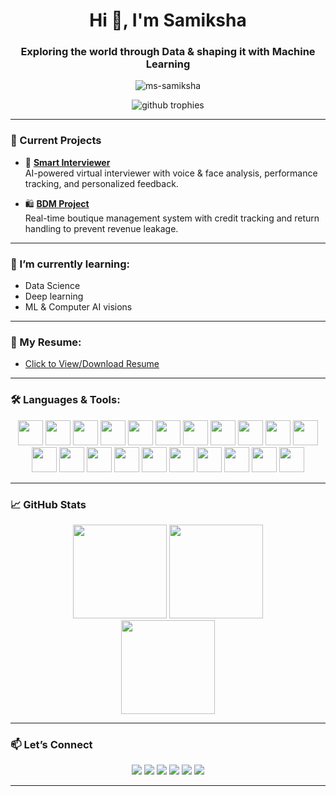 <h1 align="center">Hi 👋, I'm Samiksha</h1>
<h3 align="center">Exploring the world through Data & shaping it with Machine Learning</h3>

<p align="center">
  <img src="https://komarev.com/ghpvc/?username=ms-samiksha&label=Profile%20views&color=0e75b6&style=flat" alt="ms-samiksha" />
</p>

<p align="center">
  <img src="https://github-profile-trophy.vercel.app/?username=ms-samiksha&theme=dracula&margin-w=10&row=1&column=6" alt="github trophies" />
</p>

---

### 🔭 Current Projects

- 🤖 **[Smart Interviewer](https://github.com/ms-samiksha/smart-interviewer)**  
  AI-powered virtual interviewer with voice & face analysis, performance tracking, and personalized feedback.

- 🛍️ **[BDM Project](https://github.com/ms-samiksha/BDM_project)**  
  Real-time boutique management system with credit tracking and return handling to prevent revenue leakage.

---

### 🌱 I’m currently learning:

-  Data Science  
- Deep learning
- ML & Computer AI visions

---

### 📄 My Resume:

- [Click to View/Download Resume](https://github.com/ms-samiksha/ms-samiksha/raw/main/resumef.pdf)

---

### 🛠 Languages & Tools:

<p align="center">
  <img src="https://cdn.jsdelivr.net/gh/devicons/devicon/icons/python/python-original.svg" height="40" />
  <img src="https://cdn.jsdelivr.net/gh/devicons/devicon/icons/java/java-original.svg" height="40" />
  <img src="https://cdn.jsdelivr.net/gh/devicons/devicon/icons/javascript/javascript-original.svg" height="40" />
  <img src="https://cdn.jsdelivr.net/gh/devicons/devicon/icons/c/c-original.svg" height="40" />
  <img src="https://cdn.jsdelivr.net/gh/devicons/devicon/icons/csharp/csharp-original.svg" height="40" />
  <img src="https://cdn.jsdelivr.net/gh/devicons/devicon/icons/html5/html5-original.svg" height="40" />
  <img src="https://cdn.jsdelivr.net/gh/devicons/devicon/icons/css3/css3-original.svg" height="40" />
  <img src="https://cdn.jsdelivr.net/gh/devicons/devicon/icons/bootstrap/bootstrap-original.svg" height="40" />
  <img src="https://cdn.jsdelivr.net/gh/devicons/devicon/icons/tailwindcss/tailwindcss-plain.svg" height="40" />
  <img src="https://cdn.jsdelivr.net/gh/devicons/devicon/icons/react/react-original.svg" height="40" />
  <img src="https://cdn.jsdelivr.net/gh/devicons/devicon/icons/flask/flask-original.svg" height="40" />
  <img src="https://cdn.jsdelivr.net/gh/devicons/devicon/icons/django/django-plain.svg" height="40" />
  <img src="https://cdn.jsdelivr.net/gh/devicons/devicon/icons/firebase/firebase-plain.svg" height="40" />
  <img src="https://cdn.jsdelivr.net/gh/devicons/devicon/icons/mysql/mysql-original.svg" height="40" />
  <img src="https://cdn.jsdelivr.net/gh/devicons/devicon/icons/mongodb/mongodb-original.svg" height="40" />
  <img src="https://cdn.jsdelivr.net/gh/devicons/devicon/icons/opencv/opencv-original.svg" height="40" />
  <img src="https://cdn.jsdelivr.net/gh/devicons/devicon/icons/tensorflow/tensorflow-original.svg" height="40" />
  <img src="https://cdn.jsdelivr.net/gh/devicons/devicon/icons/pytorch/pytorch-original.svg" height="40" />
  <img src="https://cdn.jsdelivr.net/gh/devicons/devicon/icons/git/git-original.svg" height="40" />
  <img src="https://cdn.jsdelivr.net/gh/devicons/devicon/icons/github/github-original.svg" height="40" />
  <img src="https://cdn.jsdelivr.net/gh/devicons/devicon/icons/vscode/vscode-original.svg" height="40" />
</p>

---

### 📈 GitHub Stats

<div align="center">
  <img src="https://github-readme-stats.vercel.app/api?username=ms-samiksha&show_icons=true&theme=dracula&include_all_commits=true&count_private=true" height="150" />
  <img src="https://github-readme-stats.vercel.app/api/top-langs?username=ms-samiksha&layout=compact&langs_count=8&theme=dracula" height="150" />
</div>

<div align="center">
  <img src="https://github-readme-streak-stats.herokuapp.com/?user=ms-samiksha&theme=dracula" height="150" />
</div>

---

### 📫 Let’s Connect

<p align="center">
  <a href="mailto:ms.samiksha1212@gmail.com"><img src="https://img.shields.io/badge/Gmail-D14836?style=for-the-badge&logo=gmail&logoColor=white" /></a>
  <a href="https://www.linkedin.com/in/samiksha-m-s" target="_blank"><img src="https://img.shields.io/badge/LinkedIn-0077B5?style=for-the-badge&logo=linkedin&logoColor=white" /></a>
  <a href="https://kaggle.com/mssamiksha" target="_blank"><img src="https://img.shields.io/badge/Kaggle-20BEFF?style=for-the-badge&logo=kaggle&logoColor=white" /></a>
  <a href="https://www.hackerrank.com/ms_samiksha1212" target="_blank"><img src="https://img.shields.io/badge/HackerRank-2EC866?style=for-the-badge&logo=HackerRank&logoColor=white" /></a>
  <a href="https://www.codechef.com/users/ms_samiksha" target="_blank"><img src="https://img.shields.io/badge/CodeChef-5B4638?style=for-the-badge&logo=codechef&logoColor=white" /></a>
  <a href="https://leetcode.com/ms_samiksha/" target="_blank"><img src="https://img.shields.io/badge/LeetCode-FFA116?style=for-the-badge&logo=LeetCode&logoColor=white" /></a>
</p>

---

